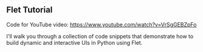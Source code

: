 Flet Tutorial
---

Code for YouTube video: https://www.youtube.com/watch?v=VrSgGEBZpFo

I'll walk you through a collection of code snippets that demonstrate how to build dynamic and interactive UIs in Python using Flet.
